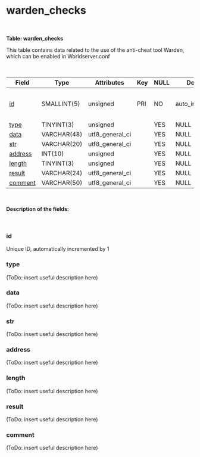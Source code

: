 # warden\_checks

 

**Table: warden\_checks**

This table contains data related to the use of the anti-cheat tool Warden, which can be enabled in Worldserver.conf

 

| Field                             | Type        | Attributes        | Key | NULL | Default         | Comment                                   |
|-----------------------------------|-------------|-------------------|-----|------|-----------------|-------------------------------------------|
| [id](#warden_checks-id)           | SMALLINT(5) | unsigned          | PRI | NO   | auto\_increment | Unique ID, automatically incremented by 1 |
| [type](#warden_checks-type)       | TINYINT(3)  | unsigned          |     | YES  | NULL            |                                           |
| [data](#warden_checks-data)       | VARCHAR(48) | utf8\_general\_ci |     | YES  | NULL            |                                           |
| [str](#warden_checks-str)         | VARCHAR(20) | utf8\_general\_ci |     | YES  | NULL            |                                           |
| [address](#warden_checks-address) | INT(10)     | unsigned          |     | YES  | NULL            |                                           |
| [length](#warden_checks-length)   | TINYINT(3)  | unsigned          |     | YES  | NULL            |                                           |
| [result](#warden_checks-result)   | VARCHAR(24) | utf8\_general\_ci |     | YES  | NULL            |                                           |
| [comment](#warden_checks-comment) | VARCHAR(50) | utf8\_general\_ci |     | YES  | NULL            |                                           |

 

**Description of the fields:**

 

### id

Unique ID, automatically incremented by 1

### type

(ToDo: insert useful description here)

### data

(ToDo: insert useful description here)

### str

(ToDo: insert useful description here)

### address

(ToDo: insert useful description here)

### length

(ToDo: insert useful description here)

### result

(ToDo: insert useful description here)

### comment

(ToDo: insert useful description here)

 
